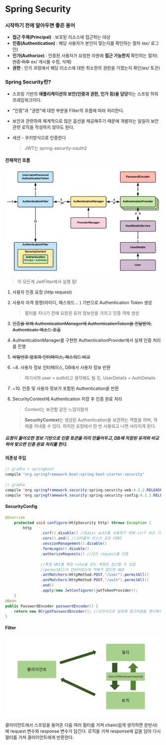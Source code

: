 # Spring Security



### 시작하기 전에 알아두면 좋은 용어

+ **접근 주체(Principal)** : 보호된 리소스에 접근하는 대상
+ **인증(Authentication)** : 해당 사용자가 본인이 맞는지를 확인하는 절차 (ex/ 로그인)
+ **인가(Authorize)** : 인증된 사용자가 요청한 자원에 **접근 가능한지** 확인하는 절차( ~~인증 이후~~  ex/ 게시물 수정, 삭제)
+ **권한** : 인가 과정에서 해당 리소스에 대한 최소한의 권한을 가졌는지 확인(ex/ 토큰)



### Spring Security란?

+ 스프링 기반의 **애플리케이션의 보안(인증과 권한, 인가 등)을 담당**하는 스프링 하위 프레임워크이다.

+ "인증"과 "권한"에 대한 부분을 Filter의 흐름에 따라 처리한다.

+ 보안과 관련하여 체계적으로 많은 옵션을 제공해주기 때문에 개발자는 일일이 보안 관련 로직을 작성하지 않아도 된다.

+ 세션 - 쿠키방식으로 인증한다

  > JWT는 spring-security-oauth2



#### 전체적인 흐름

![image info](springsecurity1.png)

> 이 모든게 JwtFilter에서 실행 됨!

1. 사용자 인증 요청 (http request)

2. 사용자 자격 증명(아이디, 패스워드... ) 기반으로 Authentication Token 생성

   > 필터를 지나기 전에 요청된 유저 정보만을 가지고 인증 객체 생성

3. ~~인증을 위해 AuthenticationManager에 AuthenticationToken을 전달받아, Authenticate 메소드 호출~~

4. AuthenticationManager를 구현한 AuthenticationProvider에서 실제 인증 처리를 진행

5. ~~비밀번호 암호화 인터페이스, 패스워드 비교~~

6. ~8. 사용자 정보 인터페이스, DB에서 사용자 정보 반환

   > 여기서의 user = auth라고 생각해도 될 듯, UserDetails = AuthDetails

9. ~10. 인증 및 사용자 정보가 포함된 Authentication을 반환

11. SecurityContext에 Authentication 저장 후 인증 완료 처리

    > Context는 보관함 같은 느낌이랄까

    > **SecurityContext**는 생성된 Authentication을 보관하는 역할을 하며, 객체를 꺼내올 수 있다. 하지만 요청에서 한 번 사용되고 나면 사라지게 된다.



##### 요청이 들어오면 정보 기반으로 인증 토큰을 미리 만들어두고, DB에 저장된 유저와 비교하여 맞으면 인증 완료 처리를 한다.



#### 의존성 주입

```java
// gradle + springboot
compile "org.springframework.boot:spring-boot-starter-security"

// gradle
compile 'org.springframework.security:spring-security-web:4.2.2.RELEASE'
compile 'org.springframework.security:spring-security-config:4.2.2.RELEASE'
```



#### SecurityConfig

```java
@Override
    protected void configure(HttpSecurity http) throws Exception {
        http
                .csrf().disable() //basic auth를 사용하기 위해 csrf 보호 기능 disable
                .cors().and() //교차출처 리소스 공유 CORS
                .sessionManagement().disable()
                .formLogin().disable()
                .authorizeRequests() //모든 request를 인증
            
            	//특정 URI를 특정 role을 갖는 계정만 접근할 수 있음
                //permitAll이 안되어있는데 객체가 없으면 403
                .antMatchers(HttpMethod.POST,"/user").permitAll() 
                .antMatchers(HttpMethod.POST,"/auth").permitAll()
                .and()
                .apply(new JwtConfigurer(jwtTokenProvider));
    }
@Bean 
public PasswordEncoder passwordEncoder() {
    return new BCryptPasswordEncoder(); //요천식으로 암호화 알고리즘을 명시해주기!
}
```



#### Filter

![image info](springsecurity2.png)

클라이언트에서 스프링을 들어온 다음 여러 필터를 거쳐 chain(쉽게 생각하면 운반사)에 request 변수와 response 변수가 담긴다. 로직을 거쳐 response에 값을 담아 다시 필터를 거쳐 클라이언트에게 반환한다.